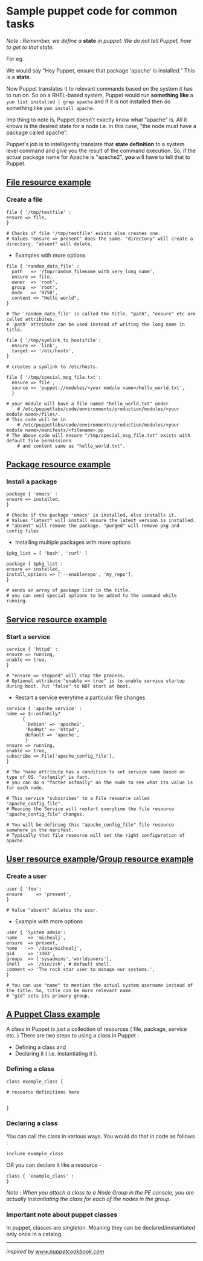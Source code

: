 # Sample puppet code for common tasks

_Note : Remember, we define a_ **state** _in puppet. We do not tell Puppet, how to get to that state._

For eg.

We would say "Hey Puppet, ensure that package 'apache' is installed." This is a **state**.

Now Puppet translates it to relevant commands based on the system it has to run on. So on a RHEL-based system, Puppet would run **something like** a ```yum list installed | grep apache``` and if it is not installed then do something like ```yum install apache```.

Imp thing to note is, Puppet doesn't exactly know what "apache" is. All it knows is the desired state for a node i.e. in this case, "the node must have a package called apache". 

Puppet's job is to intelligently translate that **state definition** to a system level command and give you the result of the command execution. So, if the actual package name for Apache is "apache2", **you** will have to tell that to Puppet.

## [File resource example](https://docs.puppet.com/puppet/4.7/types/file.html)

### Create a file
  
  ```
  file { '/tmp/testfile' :
  ensure => file,  
  }
  
  # Checks if file '/tmp/testfile' exists else creates one.
  # Values "ensure => present" does the same. "directory" will create a directory. "absent" will delete.
  ``` 

  - Examples with more options
  
  ```
  file { 'random_data_file' :  
    path   => '/tmp/random_filename_with_very_long_name',
    ensure => file,
    owner  => 'root',
    group  => 'root',
    mode   => '0750',
    content => "Hello world",
  }
  
  # The 'random_data_file' is called the title. "path", "ensure" etc are called attributes.
  # 'path' attribute can be used instead of writing the long name in title.
  ```
  
  ```
  file { '/tmp/symlink_to_hostsfile':
    ensure => 'link',  
    target => '/etc/hosts',
  }
  
  # creates a symlink to /etc/hosts.
  ```

  ```
  file { '/tmp/special_msg_file.txt':
    ensure => file , 
    source => 'puppet://modules/<your module name>/hello_world.txt', 
    }
    
  # your module will have a file named "hello_world.txt" under 
      # /etc/puppetlabs/code/environments/production/modules/<your module name>/files/. 
  # This code will be in 
      # /etc/puppetlabs/code/environments/production/modules/<your module name>/manifests/<filename>.pp
  # The above code will ensure "/tmp/special_msg_file.txt" exists with default file permissions 
      # and content same as "hello_world.txt".
  ```



## [Package resource example](https://docs.puppet.com/puppet/4.7/types/package.html)

### Install a package
  
  ```
  package { 'emacs' :
  ensure => installed, 
  }
  
  # Checks if the package 'emacs' is installed, else installs it.
  # Values "latest" will install ensure the latest version is installed. 
  # "absent" will remove the package. "purged" will remove pkg and config files
  ```
  - Installing multiple packages with more options
  
  ```
  $pkg_list = [ 'bash', 'curl' ]
  
  package { $pkg_list :
  ensure => installed,
  install_options => ['--enablerepo', 'my_repo'], 
  }

  # sends an array of package list in the title.
  # you can send special options to be added to the command while running.
  ```

## [Service resource example](https://docs.puppet.com/puppet/4.7/types/service.html)

### Start a service

  ```
  service { 'httpd' :
  ensure => running,  
  enable => true,     
  }
  
  # "ensure => stopped" will stop the process.
  # Optional attribute "enable => true" is to enable service startup during boot. Put "false" to NOT start at boot.
  ```

  - Restart a service everytime a particular file changes
  
 
  ```
  service { 'apache service' :
  name => $::osfamily?       
        {
         'Debian' => 'apache2',
         'RedHat' => 'httpd',
         default => 'apache',
         }
  ensure => running,
  enable => true,
  subscribe => File['apache_config_file'], 
  } 
 
  # The "name attribute has a condition to set service name based on type of OS. "osfamily" is fact. 
  # you can do a "facter osfmaily" on the node to see what its value is for each node.     
  
  # This service "subscribes" to a File resource called "apache_config_file". 
  # Meaning the Service will restart everytime the file resource "apache_config_file" changes.
  
  # You will be defining this "apache_config_file" file resource somwhere in the manifest. 
  # Typically that file resource will set the right configuration of apache.
  ```



## [User resource example](https://docs.puppet.com/puppet/4.7/types/user.html)/[Group resource example](https://docs.puppet.com/puppet/4.7/types/group.html)

### Create a user
  
  ```
  user { 'foo':
  ensure     => 'present',  
  }
  
  # Value "absent" deletes the user.
  ```
  
  - Example with more options
  
  ```
  user { 'System admin':
  name    => 'michealj', 
  ensure  => present, 
  home    => '/data/michealj', 
  gid     => '1003', 
  groups  => ['sysadmins','worldsavers'],
  shell   => '/bin/zsh', # default shell.
  comment => 'The rock star user to manage our systems.', 
  }
  
  # You can use "name" to mention the actual system username instead of the title. So, title can be more relevant name.
  # "gid" sets its primary group.
  ```


## [A Puppet Class example](https://docs.puppet.com/puppet/4.7/lang_classes.html)

A class in Puppet is just a collection of resources ( file, package, service etc. ) There are two steps to using a class in Puppet : 
  - Defining a class and 
  - Declaring it ( i.e. instantiating it ).

### Defining a class

```
class example_class {

# resource definitions here


}
```

### Declaring a class

You can call the class in various ways. You would do that in code as follows :
```
include example_class
```
OR you can declare it like a resource -

```
class { 'example_class' :
}
```

_Note : When you attach a class to a Node Group in the PE console, you are actually instantiating the class for each of the nodes in the group._

### Important note about puppet classes

In puppet, classes are singleton. Meaning they can be declared/instantiated only once in a catalog. 


---
_inspired by www.puppetcookbook.com_
